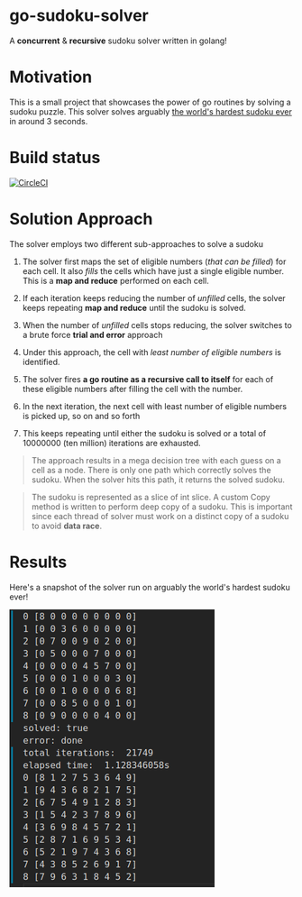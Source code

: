 # go-sudoku-solver
A __concurrent__ & __recursive__ sudoku solver written in golang!

# Motivation
This is a small project that showcases the power of go routines by solving a sudoku puzzle. This solver solves
arguably [the world's hardest sudoku ever](https://curiosity.com/topics/a-finnish-mathematician-claimed-that-this-is-the-most-difficult-sudoku-puzzle-in-the-world-curiosity/) in around 3 seconds.

# Build status
[![CircleCI](https://circleci.com/gh/jeyabalajis/go-sudoku-solver/tree/master.svg?style=svg)](https://circleci.com/gh/jeyabalajis/go-sudoku-solver/tree/master)

# Solution Approach

The solver employs two different sub-approaches to solve a sudoku

1. The solver first maps the set of eligible numbers (_that can be filled_) for each cell. It also _fills_ the cells which have just a single eligible number. This is a **map and reduce** performed on each cell.
2. If each iteration keeps reducing the number of _unfilled_ cells, the solver keeps repeating **map and reduce** until the sudoku is solved.


3. When the number of _unfilled_ cells stops reducing, the solver switches to a brute force **trial and error** approach
4. Under this approach, the cell with *least number of eligible numbers* is identified.
5. The solver fires **a go routine as a recursive call to itself** for each of these eligible numbers after filling the cell with the number.
6. In the next iteration, the next cell with least number of eligible numbers is picked up, so on and so forth
7. This keeps repeating until either the sudoku is solved or a total of 10000000 (ten million) iterations are exhausted.

> The approach results in a mega decision tree with each guess on a cell as a node. There is only one path which correctly solves
> the sudoku. When the solver hits this path, it returns the solved sudoku.

> The sudoku is represented as a slice of int slice. A custom Copy method is written to perform deep copy of a sudoku. This is important
> since each thread of solver must work on a distinct copy of a sudoku to avoid **data race**. 

# Results

Here's a snapshot of the solver run on arguably the world's hardest sudoku ever!

![Sudoku Solver results](/images/sudoku_run_results.png)